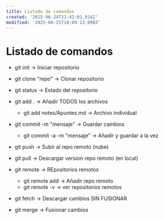 ```yaml
---
title: Listado de comandos
created: '2025-06-24T11:42:02.914Z'
modified: '2025-06-25T10:09:13.090Z'
---
```


# Listado de comandos
- git init -> Iniciar repositorio
- git clone "repo" -> Clonar repositorio

- git status -> Estado del repositorio
- git add . -> Añadir TODOS los archivos
  - git add notes/Apuntes.md -> Archivo individual
- git commit -m "mensaje" -> Guardar cambios
  - git commit -a -m "mensaje" -> Añadir y guardar a la vez
- git push -> Subir al repo remoto (nube)
- git pull -> Descargar version repo remoto (en local)

- git remote -> REpositorios remotos
  - git remote add -> Añadir repo remoto
  - git remote -v -> ver repositorios remotos
- git fetch -> Descargar cambios  SIN FUSIONAR
- git merge -> Fusionar cambios

